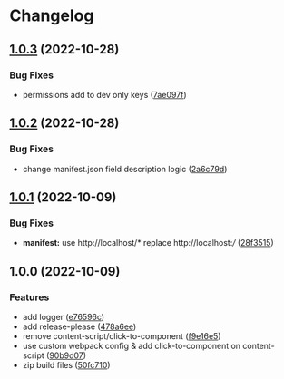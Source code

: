 # Changelog

## [1.0.3](https://github.com/zxf4399/click-to-react-component/compare/v1.0.2...v1.0.3) (2022-10-28)


### Bug Fixes

* permissions add to dev only keys ([7ae097f](https://github.com/zxf4399/click-to-react-component/commit/7ae097f69688dfc9593877a9deaaaf9c27a106d3))

## [1.0.2](https://github.com/zxf4399/click-to-react-component/compare/v1.0.1...v1.0.2) (2022-10-28)


### Bug Fixes

* change manifest.json field description logic ([2a6c79d](https://github.com/zxf4399/click-to-react-component/commit/2a6c79d399058d375ee384dd016cc51c33e76728))

## [1.0.1](https://github.com/zxf4399/click-to-react-component/compare/v1.0.0...v1.0.1) (2022-10-09)


### Bug Fixes

* **manifest:** use http://localhost/* replace http://localhost:*/* ([28f3515](https://github.com/zxf4399/click-to-react-component/commit/28f3515e7ee7378c011f233e343233d5fd5dc166))

## 1.0.0 (2022-10-09)


### Features

* add logger ([e76596c](https://github.com/zxf4399/click-to-react-component/commit/e76596c9d80f6c658a0762db336a813d6089875b))
* add release-please ([478a6ee](https://github.com/zxf4399/click-to-react-component/commit/478a6eecd7d56027ccd8cbabfe01349552f461a6))
* remove content-script/click-to-component ([f9e16e5](https://github.com/zxf4399/click-to-react-component/commit/f9e16e595301783e5db752761742af36d2b4fe25))
* use custom webpack config & add click-to-component on content-script ([90b9d07](https://github.com/zxf4399/click-to-react-component/commit/90b9d0758217ab53ab1b07f9f3536e73bf618b98))
* zip build files ([50fc710](https://github.com/zxf4399/click-to-react-component/commit/50fc71040abeabba259ef627147d8635233ccaff))
